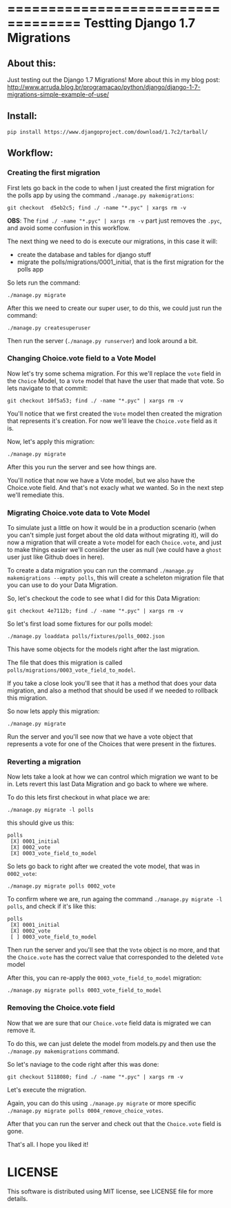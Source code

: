 ===================================
Testting Django 1.7 Migrations
===================================

About this:
-----------------------------------

Just testing out the Django 1.7 Migrations!
More about this in my blog post:  http://www.arruda.blog.br/programacao/python/django/django-1-7-migrations-simple-example-of-use/

Install:
--------

`pip install https://www.djangoproject.com/download/1.7c2/tarball/`

Workflow:
--------

### Creating the first migration
First lets go back in the code to when I just created the first migration for the polls app
by using the command `./manage.py makemigrations`:


    git checkout  d5eb2c5; find ./ -name "*.pyc" | xargs rm -v

**OBS**: The `find ./ -name "*.pyc" | xargs rm -v` part just removes the `.pyc`, and avoid some confusion in this workflow.

The next thing we need to do is execute our migrations, in this case it will:

* create the database and tables for django stuff
* migrate the polls/migrations/0001_initial, that is the first migration for the polls app

So lets run the command:

    ./manage.py migrate

After this we need to create our super user, to do this, we could just run the command:

    ./manage.py createsuperuser

Then run the server (`./manage.py runserver`) and look around a bit.

### Changing Choice.vote field to a Vote Model
Now let's try some schema migration. For this we'll replace the `vote` field in the `Choice` Model,
to a `Vote` model that have the user that made that vote.
So lets navigate to that commit:

    git checkout 10f5a53; find ./ -name "*.pyc" | xargs rm -v

You'll notice that we first created the `Vote` model then created the migration that represents it's creation.
For now we'll leave the `Choice.vote` field as it is.

Now, let's apply this migration:

    ./manage.py migrate

After this you run the server and see how things are.

You'll notice that now we have a Vote model, but we also have the Choice.vote field.
And that's not exacly what we wanted. So in the next step we'll remediate this.

### Migrating Choice.vote data to Vote Model
To simulate just a little on how it would be in a production scenario (when you can't simple just forget about the old data without migrating it), will do now a migration that will create a `Vote` model for each `Choice.vote`, and just to make things easier we'll consider the user as null (we could have a `ghost` user just like Github does in here).

To create a data migration you can run the command `./manage.py makemigrations --empty polls`, this will create a scheleton migration file that you can use to do your Data Migration.

So, let's checkout the code to see what I did for this Data Migration:

    git checkout 4e7112b; find ./ -name "*.pyc" | xargs rm -v

So let's first load some fixtures for our polls model:

    ./manage.py loaddata polls/fixtures/polls_0002.json

This have some objects for the models right after the last migration.

The file that does this migration is called `polls/migrations/0003_vote_field_to_model`.

If you take a close look you'll see that it has a method that does your data migration, and also a method that should be used if we needed to rollback this migration.

So now lets apply this migration:

    ./manage.py migrate

Run the server and you'll see now that we have a vote object that represents a vote for one of the Choices that were present in the fixtures.

### Reverting a migration
Now lets take a look at how we can control which migration we want to be in.
Lets revert this last Data Migration and go back to where we where.

To do this lets first checkout in what place we are:

    ./manage.py migrate -l polls

this should give us this:

    polls
     [X] 0001_initial
     [X] 0002_vote
     [X] 0003_vote_field_to_model


So lets go back to right after we created the vote model, that was in `0002_vote`:

    ./manage.py migrate polls 0002_vote

To confirm where we are, run againg the command `./manage.py migrate -l polls`, and check if it's like this:

    polls
     [X] 0001_initial
     [X] 0002_vote
     [ ] 0003_vote_field_to_model

Then run the server and you'll see that the `Vote` object is no more, and that the `Choice.vote` has the correct value that corresponded to the deleted `Vote` model

After this, you can re-apply the `0003_vote_field_to_model` migration:

    ./manage.py migrate polls 0003_vote_field_to_model

### Removing the Choice.vote field
Now that we are sure that our `Choice.vote` field data is migrated we can remove it.

To do this, we can just delete the model from models.py and then use the `./manage.py makemigrations` command.

So let's naviage to the code right after this was done:

    git checkout 5118080; find ./ -name "*.pyc" | xargs rm -v

Let's execute the migration.

Again, you can do this using `./manage.py migrate` or more specific `./manage.py migrate polls 0004_remove_choice_votes`.

After that you can run the server and check out that the `Choice.vote` field is gone.

That's all. I hope you liked it!


LICENSE
=============
This software is distributed using MIT license, see LICENSE file for more details.
